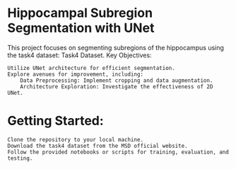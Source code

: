 # Hippocampal Subregion Segmentation with UNet

This project focuses on segmenting subregions of the hippocampus using the task4 dataset: Task4 Dataset.
Key Objectives:

    Utilize UNet architecture for efficient segmentation.
    Explore avenues for improvement, including:
        Data Preprocessing: Implement cropping and data augmentation.
        Architecture Exploration: Investigate the effectiveness of 2D UNet.

# Getting Started:

    Clone the repository to your local machine.
    Download the task4 dataset from the MSD official website.
    Follow the provided notebooks or scripts for training, evaluation, and testing.
